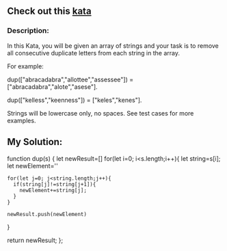 ## Check out this [kata](https://www.codewars.com/kata/59f08f89a5e129c543000069)

### Description:

In this Kata, you will be given an array of strings and your task is to remove all consecutive duplicate letters from each string in the array.

For example:

dup(["abracadabra","allottee","assessee"]) = ["abracadabra","alote","asese"].

dup(["kelless","keenness"]) = ["keles","kenes"].

Strings will be lowercase only, no spaces. See test cases for more examples.

## My Solution:

function dup(s) {
  let newResult=[]
  for(let i=0; i<s.length;i++){
    let string=s[i];
    let newElement=''
    
    for(let j=0; j<string.length;j++){
      if(string[j]!=string[j+1]){
        newElement+=string[j];
      }
    }
    
    newResult.push(newElement)
  }
  
  return newResult;
};
